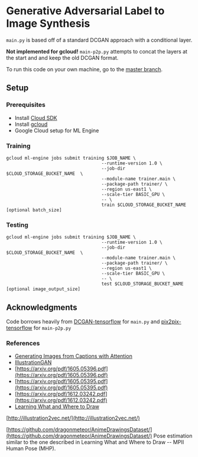 # Generative Adversarial Label to Image Synthesis

```main.py``` is based off of a standard DCGAN approach with a conditional layer.

**Not implemented for gcloud!** ```main-p2p.py``` attempts to concat the layers at the start and and keep the old DCGAN format.

To run this code on your own machine, go to the [master branch](https://github.com/myh1000/dcgan.label-to-image/tree/master).

## Setup

### Prerequisites
 * Install [Cloud SDK](https://cloud.google.com/sdk/)
 * Install [gcloud](https://cloud.google.com/sdk/gcloud/)
 * Google Cloud setup for ML Engine

### Training
```
gcloud ml-engine jobs submit training $JOB_NAME \
                                    --runtime-version 1.0 \
                                    --job-dir $CLOUD_STORAGE_BUCKET_NAME  \
                                    --module-name trainer.main \
                                    --package-path trainer/ \
                                    --region us-east1 \
                                    --scale-tier BASIC_GPU \
                                    -- \
                                    train $CLOUD_STORAGE_BUCKET_NAME [optional batch_size]
```

### Testing
```
gcloud ml-engine jobs submit training $JOB_NAME \
                                    --runtime-version 1.0 \
                                    --job-dir $CLOUD_STORAGE_BUCKET_NAME  \
                                    --module-name trainer.main \
                                    --package-path trainer/ \
                                    --region us-east1 \
                                    --scale-tier BASIC_GPU \
                                    -- \
                                    test $CLOUD_STORAGE_BUCKET_NAME [optional image_output_size]
```

## Acknowledgments

Code borrows heavily from [DCGAN-tensorflow](https://github.com/carpedm20/DCGAN-tensorflow) for ```main.py``` and [pix2pix-tensorflow](https://github.com/yenchenlin/pix2pix-tensorflow) for ```main-p2p.py```

### References
- [Generating Images from Captions with Attention](https://arxiv.org/abs/1511.02793)
- [IllustrationGAN](https://github.com/tdrussell/IllustrationGAN)
- [https://arxiv.org/pdf/1605.05396.pdf](https://arxiv.org/pdf/1605.05396.pdf)
- [https://arxiv.org/pdf/1605.05395.pdf](https://arxiv.org/pdf/1605.05395.pdf)
- [https://arxiv.org/pdf/1612.03242.pdf](https://arxiv.org/pdf/1612.03242.pdf)
- [Learning What and Where to Draw](http://www.scottreed.info/files/nips2016.pdf)


[http://illustration2vec.net/](http://illustration2vec.net/)

[https://github.com/dragonmeteor/AnimeDrawingsDataset/](https://github.com/dragonmeteor/AnimeDrawingsDataset/) Pose estimation similar to the one described in Learning What and Where to Draw -- MPII Human Pose (MHP).
